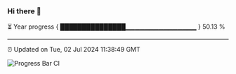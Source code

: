 ### Hi there 👋

⏳ Year progress { ███████████████▁▁▁▁▁▁▁▁▁▁▁▁▁▁▁ } 50.13 %

---

⏰ Updated on Tue, 02 Jul 2024 11:38:49 GMT

![Progress Bar CI](https://github.com/IshwaranRudhara/GIT-ACTION/workflows/Progress%20Bar%20CI/badge.svg)
